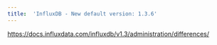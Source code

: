 ```yaml
---
title:	'InfluxDB - New default version: 1.3.6'
---
```


https://docs.influxdata.com/influxdb/v1.3/administration/differences/
